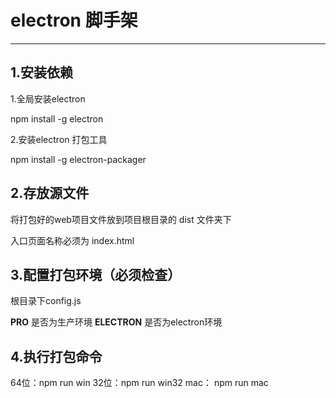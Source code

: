 # electron 脚手架
------

## 1.安装依赖

1.全局安装electron

  npm install -g electron

2.安装electron 打包工具

  npm install -g electron-packager

## 2.存放源文件

  将打包好的web项目文件放到项目根目录的 dist 文件夹下

  入口页面名称必须为 index.html

## 3.配置打包环境（必须检查）

  根目录下config.js

  __PRO__  是否为生产环境
  __ELECTRON__  是否为electron环境

## 4.执行打包命令

  64位：npm run win
  32位：npm run win32
  mac： npm run mac

